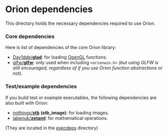 # Orion dependencies

This directory holds the necessary dependencies required to use Orion.

### Core dependencies

Here is list of dependencies of the core Orion library:
 - [Dav1dde](https://github.com/Dav1dde)[/**glad**](https://github.com/dav1dde/glad): for loading
 [OpenGL](https://www.opengl.org/) functions.
 - [glfw](https://github.com/glfw)[/**glfw**](https://github.com/glfw/glfw): only used when including
 `<orionwin.h>` *(but using GLFW is still encouraged, regardless of if you use Orion function
 abstractions or not)*.

### Test/example dependencies

If you build test or example executables, the following dependencies are also built with Orion:
 - [nothings](https://github.com/nothings)[/**stb**](https://github.com/nothings/stb/blob/master/stb_image.h)
 **(stb_image)**: for loading images.
 - [jabenuk](https://github.com/jabenuk)[/**zetaml**](https://github.com/jabenuk/zetaml): for
 mathematical operations.

(They are located in the [execdeps](execdeps/) directory)